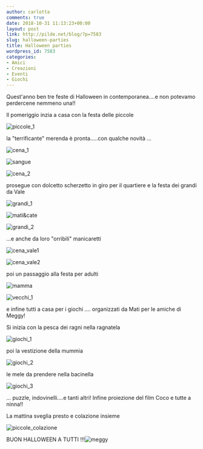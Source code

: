 ```yaml
---
author: carlotta
comments: true
date: 2018-10-31 11:13:23+00:00
layout: post
link: http://pilde.net/blog/?p=7583
slug: halloween-parties
title: Halloween parties
wordpress_id: 7583
categories:
- Amici
- Creazioni
- Eventi
- Giochi
---
```


Quest'anno ben tre feste di Halloween in contemporanea....e non potevamo perdercene nemmeno una!!

Il pomeriggio inzia a casa con la festa delle piccole

![piccole_1](http://pilde.net/blog/wp-content/uploads/2018/11/piccole_1.png)


 la "terrificante" merenda è pronta.....con qualche novità ...

![cena_1](http://pilde.net/blog/wp-content/uploads/2018/11/cena_1.jpg)




![sangue](http://pilde.net/blog/wp-content/uploads/2018/10/sangue.jpg)




![cena_2](http://pilde.net/blog/wp-content/uploads/2018/11/cena_2.jpg)


prosegue con dolcetto scherzetto in giro per il quartiere e la festa dei grandi da Vale

![grandi_1](http://pilde.net/blog/wp-content/uploads/2018/11/grandi_1.png)




![mati&cate](http://pilde.net/blog/wp-content/uploads/2018/10/maticate-1.png)


 ![grandi_2](http://pilde.net/blog/wp-content/uploads/2018/11/grandi_2.png)


...e anche da loro "orribili" manicaretti

![cena_vale1](http://pilde.net/blog/wp-content/uploads/2018/11/cena_vale1.png)


 ![cena_vale2](http://pilde.net/blog/wp-content/uploads/2018/11/cena_vale2.png)


poi un passaggio alla festa per adulti

![mamma](http://pilde.net/blog/wp-content/uploads/2018/11/mamma.jpg)




![vecchi_1](http://pilde.net/blog/wp-content/uploads/2018/11/vecchi_1.png)


e infine tutti a casa per i giochi .... organizzati da Mati per le amiche di Meggy!

Si inizia con la pesca dei ragni nella ragnatela

![giochi_1](http://pilde.net/blog/wp-content/uploads/2018/11/giochi_1.jpg)


poi la vestizione della mummia

![giochi_2](http://pilde.net/blog/wp-content/uploads/2018/11/giochi_2.jpg)


le mele da prendere nella bacinella

![giochi_3](http://pilde.net/blog/wp-content/uploads/2018/11/giochi_3.jpg)


... puzzle, indovinelli....e tanti altri! Infine proiezione del film Coco e tutte a ninna!!

La mattina sveglia presto e colazione insieme

![piccole_colazione](http://pilde.net/blog/wp-content/uploads/2018/11/piccole_colazione.jpg)




BUON HALLOWEEN A TUTTI !!!![meggy](http://pilde.net/blog/wp-content/uploads/2018/11/meggy.png)



